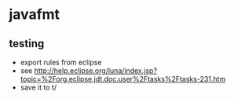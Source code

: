 # javafmt

## testing

 * export rules from eclipse
  * see http://help.eclipse.org/luna/index.jsp?topic=%2Forg.eclipse.jdt.doc.user%2Ftasks%2Ftasks-231.htm
 * save it to t/

